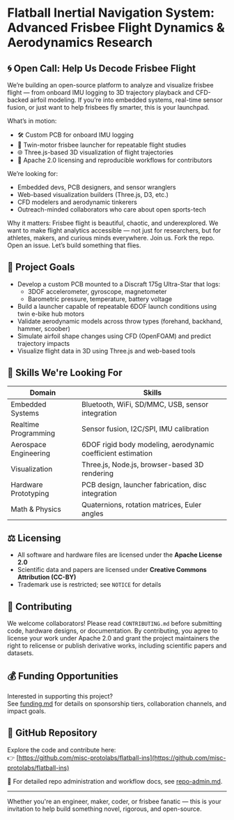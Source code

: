 # Flatball Inertial Navigation System: Advanced Frisbee Flight Dynamics & Aerodynamics Research

## 🌀 Open Call: Help Us Decode Frisbee Flight

We’re building an open-source platform to analyze and visualize frisbee flight — from onboard IMU logging to 3D trajectory playback and CFD-backed airfoil modeling. If you’re into embedded systems, real-time sensor fusion, or just want to help frisbees fly smarter, this is your launchpad.

What’s in motion:
- 🛠️ Custom PCB for onboard IMU logging
- 🚀 Twin-motor frisbee launcher for repeatable flight studies
- 🌐 Three.js-based 3D visualization of flight trajectories
- 📜 Apache 2.0 licensing and reproducible workflows for contributors

We’re looking for:
- Embedded devs, PCB designers, and sensor wranglers
- Web-based visualization builders (Three.js, D3, etc.)
- CFD modelers and aerodynamic tinkerers
- Outreach-minded collaborators who care about open sports-tech

Why it matters:
Frisbee flight is beautiful, chaotic, and underexplored. We want to make flight analytics accessible — not just for researchers, but for athletes, makers, and curious minds everywhere.
Join us. Fork the repo. Open an issue. Let’s build something that flies.

## 🎯 Project Goals

- Develop a custom PCB mounted to a Discraft 175g Ultra-Star that logs:
  - 3DOF accelerometer, gyroscope, magnetometer
  - Barometric pressure, temperature, battery voltage
- Build a launcher capable of repeatable 6DOF launch conditions using twin e-bike hub motors
- Validate aerodynamic models across throw types (forehand, backhand, hammer, scoober)
- Simulate airfoil shape changes using CFD (OpenFOAM) and predict trajectory impacts
- Visualize flight data in 3D using Three.js and web-based tools

## 🧠 Skills We're Looking For

| Domain | Skills |
|--------|--------|
| Embedded Systems | Bluetooth, WiFi, SD/MMC, USB, sensor integration |
| Realtime Programming | Sensor fusion, I2C/SPI, IMU calibration |
| Aerospace Engineering | 6DOF rigid body modeling, aerodynamic coefficient estimation |
| Visualization | Three.js, Node.js, browser-based 3D rendering |
| Hardware Prototyping | PCB design, launcher fabrication, disc integration |
| Math & Physics | Quaternions, rotation matrices, Euler angles |

## ⚖️ Licensing

- All software and hardware files are licensed under the **Apache License 2.0**  
- Scientific data and papers are licensed under **Creative Commons Attribution (CC-BY)**  
- Trademark use is restricted; see `NOTICE` for details

## 🤝 Contributing

We welcome collaborators! Please read `CONTRIBUTING.md` before submitting code, hardware designs, or documentation. By contributing, you agree to license your work under Apache 2.0 and grant the project maintainers the right to relicense or publish derivative works, including scientific papers and datasets.

## 💰 Funding Opportunities

Interested in supporting this project?  
See [funding.md](admin/mike-schaefer/md/funding.md) for details on sponsorship tiers, collaboration channels, and impact goals.

## 📡 GitHub Repository

Explore the code and contribute here:  
👉 [https://github.com/misc-protolabs/flatball-ins](https://github.com/misc-protolabs/flatball-ins)

📘 For detailed repo administration and workflow docs, see [repo-admin.md](admin/mike-schaefer/md/repo-admin.md).

---

Whether you're an engineer, maker, coder, or frisbee fanatic — this is your invitation to help build something novel, rigorous, and open-source.
